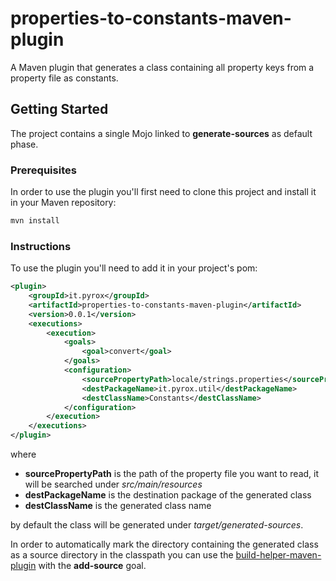 # properties-to-constants-maven-plugin
A Maven plugin that generates a class containing all property keys from a property file as constants.

## Getting Started

The project contains a single Mojo linked to **generate-sources** as default phase.

### Prerequisites

In order to use the plugin you'll first need to clone this project and install it in your Maven repository:

```sh
mvn install
```

### Instructions

To use the plugin you'll need to add it in your project's pom:

```xml
<plugin>
	<groupId>it.pyrox</groupId>
	<artifactId>properties-to-constants-maven-plugin</artifactId>
	<version>0.0.1</version>
	<executions>
		<execution>
			<goals>
				<goal>convert</goal>
			</goals>
			<configuration>
				<sourcePropertyPath>locale/strings.properties</sourcePropertyPath>
				<destPackageName>it.pyrox.util</destPackageName>
				<destClassName>Constants</destClassName>
			</configuration>
		</execution>
	</executions>
</plugin>
```

where 

* **sourcePropertyPath** is the path of the property file you want to read, it will be searched under *src/main/resources*
* **destPackageName** is the destination package of the generated class
* **destClassName** is the generated class name

by default the class will be generated under *target/generated-sources*.

In order to automatically mark the directory containing the generated class as a source directory in the classpath you can use the [build-helper-maven-plugin](https://www.mojohaus.org/build-helper-maven-plugin/) with the **add-source** goal.
